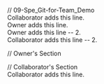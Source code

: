 // 09-Spe_Git-for-Team_Demo  
Collaborator adds this line.  
Owner adds this line.  
Owner adds this line -- 2.  
Collaborator adds this line -- 2.  


// Owner's Section  



// Collaborator's Section  
Collaborator adds this line.

